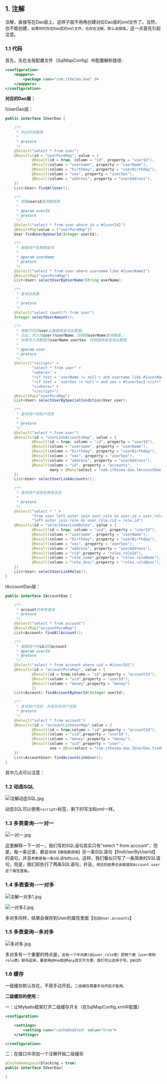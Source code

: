 ## 1. 注解

注解，直接写在Dao层上，这样子就不用再创建对应Dao层的xml文件了。当然，也不能创建，`如果同时存在Dao层的xml文件，也存在注解，那么会报错`，这一点首先引起注意。

### 1.1 代码

首先，先在全局配置文件（SqlMapConfig）中配置解析路径:

```xml
<configuration>
    <mappers>
        <package name="com.itheima.dao" />
    </mappers>
</configuration>
```

**对应的Dao层：**

IUserDao层：

```java
public interface IUserDao {

    /**
     * 列出所有数据
     *
     * @return
     */
    @Select("select * from user")
    @Results(id = "userPureMap", value = {
            @Result(id = true, column = "id", property = "userId"),
            @Result(column = "username", property = "userName"),
            @Result(column = "birthday", property = "userBirthday"),
            @Result(column = "sex", property = "userSex"),
            @Result(column = "address", property = "userAddress"),
    })
    List<User> findAllUser();

    /**
     * 根据userid查询数据库
     *
     * @param userId
     * @return
     */
    @Select("select * from user where id = #{userId}")
    @ResultMap(value = {"userPureMap"})
    User findUserByUserId(Integer userId);

    /**
     * 根据用户名模糊查询
     *
     * @param userName
     * @return
     */
    @Select("select * from user where username like #{userName}")
    @ResultMap("userPureMap")
    List<User> selectUserByUserName(String userName);

    /**
     * 查询总条数
     *
     * @return
     */
    @Select("select count(*) from user")
    Integer selectUserAmount();

    /**
     * 根据不同的user从数据库查询出数据，
     * 比如，传入的user有userName，则根据userName查询数据；
     * 如果传入的数据有userName,userSex，则根据两者查询出数据
     *
     * @param user
     * @return
     */
    @Select("<script>" +
            "select * from user" +
            "<where>" +
            "<if test = 'userName != null'> and username like #{userName} </if>" +
            "<if test = 'userSex != null'> and sex = #{userSex} </if>" +
            "</where>" +
            "</script>")
    @ResultMap("userPureMap")
    List<User> selectUserBySpecialCondition(User user);

    /**
     * 查询用户和账户信息
     *
     * @return
     */
    @Select("select * from user")
    @Results(id = "userLinkAccountsMap", value = {
            @Result(id = true, column = "id", property = "userId"),
            @Result(column = "username", property = "userName"),
            @Result(column = "birthday", property = "userBirthday"),
            @Result(column = "sex", property = "userSex"),
            @Result(column = "address", property = "userAddress"),
            @Result(column = "id", property = "accounts",
                    many = @Many(select = "com.itheima.dao.IAccountDao.findAccountByUserId"))
    })
    List<User> selectUserLinkAccounts();

    /**
     * 查询用户信息和角色信息
     *
     * @return
     */
    @Select("select * " +
            "from user left outer join user_role on user.id = user_role.uid " +
            "left outer join role on user_role.rid = role.id")
    @Results(id = "selectUserLinkRoles", value = {
            @Result(id = true, column = "uid", property = "userId"),
            @Result(column = "username", property = "userName"),
            @Result(column = "birthday", property = "userBirthday"),
            @Result(column = "sex", property = "userSex"),
            @Result(column = "address", property = "userAddress"),
            @Result(column = "rid",property = "roles.roleId"),
            @Result(column = "role_name",property = "roles.roleName"),
            @Result(column = "role_desc",property = "roles.roleDesc"),
    })
    List<User> selectUserLinkRoles();
}
```

IAccountDao层：

```java
public interface IAccountDao {

    /**
     * account的单表查询
     * @return
     */
    @Select("select * from account")
    @ResultMap("accountPureMap")
    List<Account> findAllAccount();

    /**
     * 根据用户的id返回account
     * @param userId
     * @return
     */
    @Select("select * from account where uid = #{userId}")
    @Results(id = "accountPureMap", value = {
            @Result(id = true,column = "id",property = "accountId"),
            @Result(column = "uid",property = "userId"),
            @Result(column = "money",property = "money")
            })
    List<Account> findAccountByUserId(Integer userId);

    /**
     * 查询账户信息，并且包括用户信息
     * @return
     */
    @Select("select * from account")
    @Results(id = "accountLinkUserMap",value = {
            @Result(id = true,column = "id",property = "accountId"),
            @Result(column = "uid",property = "userId"),
            @Result(column = "money",property = "money"),
            @Result(column = "uid",property = "user",
                    one = @One(select = "com.itheima.dao.IUserDao.findUserByUserId"))
    })
    List<AccountUser> findAccountLinkUser();
}
```

其中几点可以注意：

### 1.2 动态SQL

![注解动态SQL.jpg](../../_img/注解动态SQL.jpg)

动态SQL可以使用`<script>`标签，剩下的写法和xml一样。

### 1.3 多表查询--一对一

![一对一.jpg](../../_img/一对一.jpg)

这里解释一下一对一，我们写的SQL语句其实只有“select * from account”，但是，每一条记录，都会`调用【像函数调用】`另一条SQL语句【findUserByUserId】的语句，并且`参数是每一条SQL语句的uid`。这样，我们看似只写了一条简单的SQL语句，但是，我们却执行了两条SQL语句，并且，`相应的结果也会赋值到Account.user这个属性里面`。

### 1.4 多表查询--一对多

![注解一对多1.jpg](../../_img/注解一对多1.jpg)

![一对多2.jpg](../../_img/注解一对多1.jpg)

多对多同样，结果会保存到User的属性里面【`包括User.accounts`】

### 1.5 多表查询--多对多

![多对多.jpg](../../_img/多对多.jpg)

多对多有一个重要的特点是，`会有一个中间表(如user_role表）把两个表（user表和role表）联系起来。要使用@One和@Many其实不方便，我们可以这样子写。`peizh

### 1.6 缓存

一级缓存默认存在，不用手动开启。`二级缓存需要手动开启才能用。`

**二级缓存的使用：**

一：让Mybatis框架打开二级缓存开关（在SqlMapConfig.xml中配置）

```xml
<configuration>

    <settings>
        <setting name="cacheEnabled" value="true">
    </settings>

</configuration>
```

二：在接口中添加一个注解开始二级缓存

```java
@CacheNamespace(blocking = true)
public interface IUserDao{

}
```